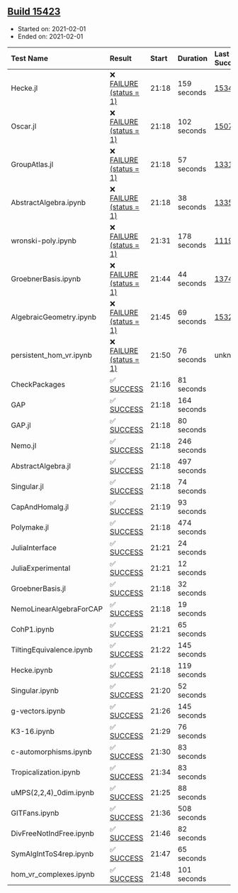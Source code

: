 ## [Build 15423](https://oscarci.mathematik.uni-kl.de/job/oscar/15423/)

* Started on: 2021-02-01
* Ended on: 2021-02-01

| Test Name    | Result | Start | Duration | Last Success | First Failure |
|:-------------|:-------|:------|:---------|:-------------|:--------------|
| Hecke.jl | ❌ [FAILURE (status = 1)](https://oscarci.mathematik.uni-kl.de/job/oscar/15423/artifact/logs/build-15423/Hecke.jl.log) | 21:18 | 159 seconds | [15344](https://oscarci.mathematik.uni-kl.de/job/oscar/15344/) | [15348](https://oscarci.mathematik.uni-kl.de/job/oscar/15348/) |
| Oscar.jl | ❌ [FAILURE (status = 1)](https://oscarci.mathematik.uni-kl.de/job/oscar/15423/artifact/logs/build-15423/Oscar.jl.log) | 21:18 | 102 seconds | [15079](https://oscarci.mathematik.uni-kl.de/job/oscar/15079/) | [15080](https://oscarci.mathematik.uni-kl.de/job/oscar/15080/) |
| GroupAtlas.jl | ❌ [FAILURE (status = 1)](https://oscarci.mathematik.uni-kl.de/job/oscar/15423/artifact/logs/build-15423/GroupAtlas.jl.log) | 21:18 | 57 seconds | [13311](https://oscarci.mathematik.uni-kl.de/job/oscar/13311/) | [13312](https://oscarci.mathematik.uni-kl.de/job/oscar/13312/) |
| AbstractAlgebra.ipynb | ❌ [FAILURE (status = 1)](https://oscarci.mathematik.uni-kl.de/job/oscar/15423/artifact/logs/build-15423/AbstractAlgebra.ipynb.log) | 21:18 | 38 seconds | [13355](https://oscarci.mathematik.uni-kl.de/job/oscar/13355/) | [13356](https://oscarci.mathematik.uni-kl.de/job/oscar/13356/) |
| wronski-poly.ipynb | ❌ [FAILURE (status = 1)](https://oscarci.mathematik.uni-kl.de/job/oscar/15423/artifact/logs/build-15423/wronski-poly.ipynb.log) | 21:31 | 178 seconds | [11192](https://oscarci.mathematik.uni-kl.de/job/oscar/11192/) | [11193](https://oscarci.mathematik.uni-kl.de/job/oscar/11193/) |
| GroebnerBasis.ipynb | ❌ [FAILURE (status = 1)](https://oscarci.mathematik.uni-kl.de/job/oscar/15423/artifact/logs/build-15423/GroebnerBasis.ipynb.log) | 21:44 | 44 seconds | [13748](https://oscarci.mathematik.uni-kl.de/job/oscar/13748/) | [13749](https://oscarci.mathematik.uni-kl.de/job/oscar/13749/) |
| AlgebraicGeometry.ipynb | ❌ [FAILURE (status = 1)](https://oscarci.mathematik.uni-kl.de/job/oscar/15423/artifact/logs/build-15423/AlgebraicGeometry.ipynb.log) | 21:45 | 69 seconds | [15322](https://oscarci.mathematik.uni-kl.de/job/oscar/15322/) | [15323](https://oscarci.mathematik.uni-kl.de/job/oscar/15323/) |
| persistent_hom_vr.ipynb | ❌ [FAILURE (status = 1)](https://oscarci.mathematik.uni-kl.de/job/oscar/15423/artifact/logs/build-15423/persistent_hom_vr.ipynb.log) | 21:50 | 76 seconds | unknown | unknown |
| CheckPackages | ✅ [SUCCESS](https://oscarci.mathematik.uni-kl.de/job/oscar/15423/artifact/logs/build-15423/CheckPackages.log) | 21:16 | 81 seconds |  |  |
| GAP | ✅ [SUCCESS](https://oscarci.mathematik.uni-kl.de/job/oscar/15423/artifact/logs/build-15423/GAP.log) | 21:18 | 164 seconds |  |  |
| GAP.jl | ✅ [SUCCESS](https://oscarci.mathematik.uni-kl.de/job/oscar/15423/artifact/logs/build-15423/GAP.jl.log) | 21:18 | 80 seconds |  |  |
| Nemo.jl | ✅ [SUCCESS](https://oscarci.mathematik.uni-kl.de/job/oscar/15423/artifact/logs/build-15423/Nemo.jl.log) | 21:18 | 246 seconds |  |  |
| AbstractAlgebra.jl | ✅ [SUCCESS](https://oscarci.mathematik.uni-kl.de/job/oscar/15423/artifact/logs/build-15423/AbstractAlgebra.jl.log) | 21:18 | 497 seconds |  |  |
| Singular.jl | ✅ [SUCCESS](https://oscarci.mathematik.uni-kl.de/job/oscar/15423/artifact/logs/build-15423/Singular.jl.log) | 21:18 | 74 seconds |  |  |
| CapAndHomalg.jl | ✅ [SUCCESS](https://oscarci.mathematik.uni-kl.de/job/oscar/15423/artifact/logs/build-15423/CapAndHomalg.jl.log) | 21:19 | 93 seconds |  |  |
| Polymake.jl | ✅ [SUCCESS](https://oscarci.mathematik.uni-kl.de/job/oscar/15423/artifact/logs/build-15423/Polymake.jl.log) | 21:18 | 474 seconds |  |  |
| JuliaInterface | ✅ [SUCCESS](https://oscarci.mathematik.uni-kl.de/job/oscar/15423/artifact/logs/build-15423/JuliaInterface.log) | 21:21 | 24 seconds |  |  |
| JuliaExperimental | ✅ [SUCCESS](https://oscarci.mathematik.uni-kl.de/job/oscar/15423/artifact/logs/build-15423/JuliaExperimental.log) | 21:21 | 12 seconds |  |  |
| GroebnerBasis.jl | ✅ [SUCCESS](https://oscarci.mathematik.uni-kl.de/job/oscar/15423/artifact/logs/build-15423/GroebnerBasis.jl.log) | 21:18 | 32 seconds |  |  |
| NemoLinearAlgebraForCAP | ✅ [SUCCESS](https://oscarci.mathematik.uni-kl.de/job/oscar/15423/artifact/logs/build-15423/NemoLinearAlgebraForCAP.log) | 21:18 | 19 seconds |  |  |
| CohP1.ipynb | ✅ [SUCCESS](https://oscarci.mathematik.uni-kl.de/job/oscar/15423/artifact/logs/build-15423/CohP1.ipynb.log) | 21:21 | 65 seconds |  |  |
| TiltingEquivalence.ipynb | ✅ [SUCCESS](https://oscarci.mathematik.uni-kl.de/job/oscar/15423/artifact/logs/build-15423/TiltingEquivalence.ipynb.log) | 21:22 | 145 seconds |  |  |
| Hecke.ipynb | ✅ [SUCCESS](https://oscarci.mathematik.uni-kl.de/job/oscar/15423/artifact/logs/build-15423/Hecke.ipynb.log) | 21:18 | 119 seconds |  |  |
| Singular.ipynb | ✅ [SUCCESS](https://oscarci.mathematik.uni-kl.de/job/oscar/15423/artifact/logs/build-15423/Singular.ipynb.log) | 21:20 | 52 seconds |  |  |
| g-vectors.ipynb | ✅ [SUCCESS](https://oscarci.mathematik.uni-kl.de/job/oscar/15423/artifact/logs/build-15423/g-vectors.ipynb.log) | 21:26 | 145 seconds |  |  |
| K3-16.ipynb | ✅ [SUCCESS](https://oscarci.mathematik.uni-kl.de/job/oscar/15423/artifact/logs/build-15423/K3-16.ipynb.log) | 21:29 | 76 seconds |  |  |
| c-automorphisms.ipynb | ✅ [SUCCESS](https://oscarci.mathematik.uni-kl.de/job/oscar/15423/artifact/logs/build-15423/c-automorphisms.ipynb.log) | 21:30 | 83 seconds |  |  |
| Tropicalization.ipynb | ✅ [SUCCESS](https://oscarci.mathematik.uni-kl.de/job/oscar/15423/artifact/logs/build-15423/Tropicalization.ipynb.log) | 21:34 | 83 seconds |  |  |
| uMPS(2,2,4)_0dim.ipynb | ✅ [SUCCESS](https://oscarci.mathematik.uni-kl.de/job/oscar/15423/artifact/logs/build-15423/uMPS-2-2-4-_0dim.ipynb.log) | 21:25 | 88 seconds |  |  |
| GITFans.ipynb | ✅ [SUCCESS](https://oscarci.mathematik.uni-kl.de/job/oscar/15423/artifact/logs/build-15423/GITFans.ipynb.log) | 21:36 | 508 seconds |  |  |
| DivFreeNotIndFree.ipynb | ✅ [SUCCESS](https://oscarci.mathematik.uni-kl.de/job/oscar/15423/artifact/logs/build-15423/DivFreeNotIndFree.ipynb.log) | 21:46 | 82 seconds |  |  |
| SymAlgIntToS4rep.ipynb | ✅ [SUCCESS](https://oscarci.mathematik.uni-kl.de/job/oscar/15423/artifact/logs/build-15423/SymAlgIntToS4rep.ipynb.log) | 21:47 | 65 seconds |  |  |
| hom_vr_complexes.ipynb | ✅ [SUCCESS](https://oscarci.mathematik.uni-kl.de/job/oscar/15423/artifact/logs/build-15423/hom_vr_complexes.ipynb.log) | 21:48 | 101 seconds |  |  |
